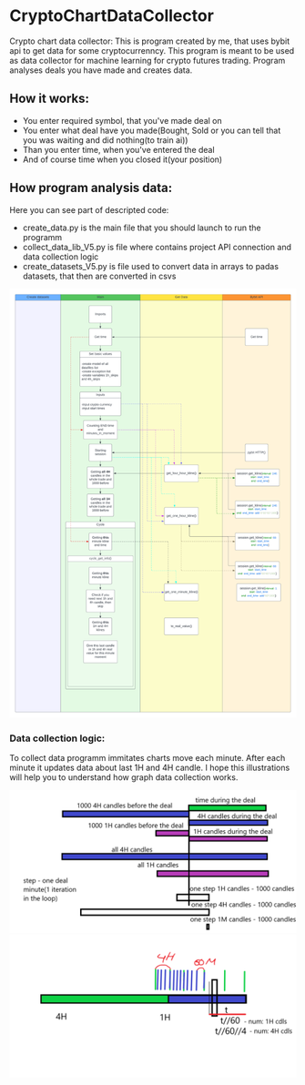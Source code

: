 # CryptoChartDataCollector
Crypto chart data collector:
This is program created by me, that uses bybit api to get data for some cryptocurrenncy. This program is meant to be used as data collector for machine learning for crypto futures trading. Program analyses deals you have made and creates data. 
## How it works:
- You enter required symbol, that you've made deal on
- You enter what deal have you made(Bought, Sold or you can tell that you was waiting and did nothing(to train ai))
- Than you enter time, when you've entered the deal
- And of course time when you closed it(your position)
## How program analysis data:
Here you can see part of descripted code:
- create_data.py is the main file that you should launch to run the programm
- collect_data_lib_V5.py is file where contains project API connection and data collection logic
- create_datasets_V5.py is file used to convert data in arrays to padas datasets, that then are converted in csvs
  
![Alt text](images/API.png)

### Data collection logic:
To collect data programm immitates charts move each minute. After each minute it updates data about last 1H and 4H candle.
I hope this illustrations will help you to understand how graph data collection works.

![Alt text](images/Loop.png)
![Alt text](images/Scheem.png)
